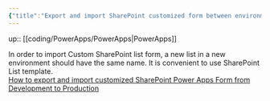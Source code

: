 ```yaml
---
{"title":"Export and import SharePoint customized form between environments","dg-publish":true,"tags":["coding/PowerApps"],"language":"en","permalink":"/coding/power-apps/export-and-import-share-point-customized-form-between-environments/","dgPassFrontmatter":true}
---
```


up:: [[coding/PowerApps/PowerApps\|PowerApps]]

In order to import Custom SharePoint list form, a new list in a new environment should have the same name. It is convenient to use SharePoint List template.  
[How to export and import customized SharePoint Power Apps Form from Development to Production](https://www.youtube.com/watch?v=MCHpFwaHNXY)